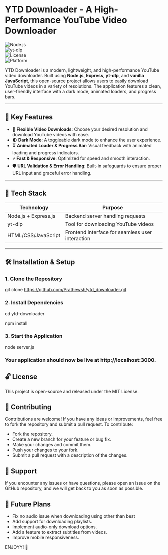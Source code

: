 # YTD Downloader - A High-Performance YouTube Video Downloader

![Node.js](https://img.shields.io/badge/Node.js-18%2B-green?logo=node.js)  
![yt-dlp](https://img.shields.io/badge/yt--dlp-Latest-blue)  
![License](https://img.shields.io/badge/License-MIT-yellow)  
![Platform](https://img.shields.io/badge/Platform-Web%20App-brightgreen)

YTD Downloader is a modern, lightweight, and high-performance YouTube video downloader. Built using **Node.js**, **Express**, **yt-dlp**, and **vanilla JavaScript**, this open-source project allows users to easily download YouTube videos in a variety of resolutions. The application features a clean, user-friendly interface with a dark mode, animated loaders, and progress bars.

---

## 🌟 Key Features

- 🎯 **Flexible Video Downloads**: Choose your desired resolution and download YouTube videos with ease.
- 🌓 **Dark Mode**: A toggleable dark mode to enhance the user experience.
- ⏳ **Animated Loader & Progress Bar**: Visual feedback with animated loading and progress indicators.
- ⚡ **Fast & Responsive**: Optimized for speed and smooth interaction.
- 🛡️ **URL Validation & Error Handling**: Built-in safeguards to ensure proper URL input and graceful error handling.

---

## 🧩 Tech Stack

| Technology           | Purpose                                  |
| -------------------- | ---------------------------------------- |
| Node.js + Express.js | Backend server handling requests        |
| yt-dlp               | Tool for downloading YouTube videos     |
| HTML/CSS/JavaScript  | Frontend interface for seamless user interaction |

---

## 🛠️ Installation & Setup

### 1. Clone the Repository

git clone https://github.com/Prathewsh/ytd_downloader.git

### 2. Install Dependencies

cd ytd-downloader

npm install

### 3. Start the Application

node server.js

### Your application should now be live at http://localhost:3000.


## 🔓 License

This project is open-source and released under the MIT License.

## 📢 Contributing

Contributions are welcome! If you have any ideas or improvements, feel free to fork the repository and submit a pull request. To contribute:

- Fork the repository.
- Create a new branch for your feature or bug fix.
- Make your changes and commit them.
- Push your changes to your fork.
- Submit a pull request with a description of the changes.

## 🤝 Support

If you encounter any issues or have questions, please open an issue on the GitHub repository, and we will get back to you as soon as possible.

## 🚀 Future Plans

- Fix no audio issue when downloading using other than best
- Add support for downloading playlists.
- Implement audio-only download options.
- Add a feature to extract subtitles from videos.
- Improve mobile responsiveness.

ENJOYY! 🚀